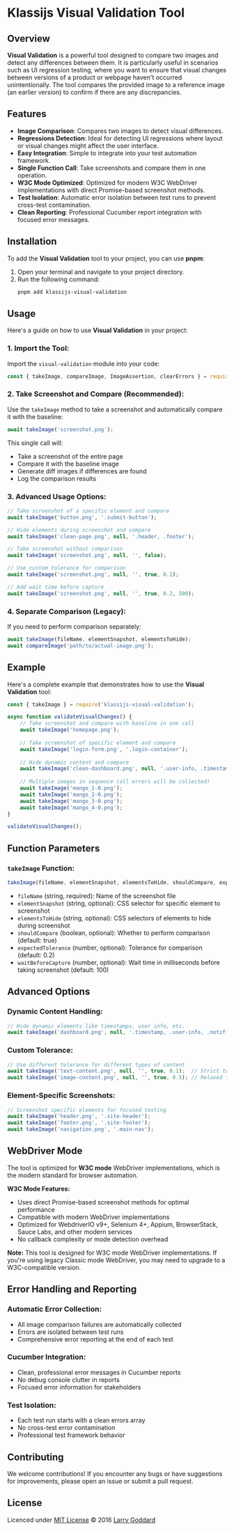 # Klassijs Visual Validation Tool

## Overview

**Visual Validation** is a powerful tool designed to compare two images and detect any differences between them. It is particularly useful in scenarios such as UI regression testing, where you want to ensure that visual changes between versions of a product or webpage haven't occurred unintentionally. The tool compares the provided image to a reference image (an earlier version) to confirm if there are any discrepancies.

## Features

- **Image Comparison**: Compares two images to detect visual differences.
- **Regressions Detection**: Ideal for detecting UI regressions where layout or visual changes might affect the user interface.
- **Easy Integration**: Simple to integrate into your test automation framework.
- **Single Function Call**: Take screenshots and compare them in one operation.
- **W3C Mode Optimized**: Optimized for modern W3C WebDriver implementations with direct Promise-based screenshot methods.
- **Test Isolation**: Automatic error isolation between test runs to prevent cross-test contamination.
- **Clean Reporting**: Professional Cucumber report integration with focused error messages.

## Installation

To add the **Visual Validation** tool to your project, you can use **pnpm**:

1. Open your terminal and navigate to your project directory.
2. Run the following command:
   ```bash
   pnpm add klassijs-visual-validation
   ```

## Usage

Here's a guide on how to use **Visual Validation** in your project:

### 1. **Import the Tool**:
Import the `visual-validation` module into your code:
```javascript
const { takeImage, compareImage, ImageAssertion, clearErrors } = require('klassijs-visual-validation');
```

### 2. **Take Screenshot and Compare** (Recommended):
Use the `takeImage` method to take a screenshot and automatically compare it with the baseline:
```javascript
await takeImage('screenshot.png');
```

This single call will:
- Take a screenshot of the entire page
- Compare it with the baseline image
- Generate diff images if differences are found
- Log the comparison results

### 3. **Advanced Usage Options**:
```javascript
// Take screenshot of a specific element and compare
await takeImage('button.png', '.submit-button');

// Hide elements during screenshot and compare
await takeImage('clean-page.png', null, '.header, .footer');

// Take screenshot without comparison
await takeImage('screenshot.png', null, '', false);

// Use custom tolerance for comparison
await takeImage('screenshot.png', null, '', true, 0.1);

// Add wait time before capture
await takeImage('screenshot.png', null, '', true, 0.2, 500);
```

### 4. **Separate Comparison** (Legacy):
If you need to perform comparison separately:
```javascript
await takeImage(fileName, elementSnapshot, elementsToHide);
await compareImage('path/to/actual-image.png');
```

## Example

Here's a complete example that demonstrates how to use the **Visual Validation** tool:

```javascript
const { takeImage } = require('klassijs-visual-validation');

async function validateVisualChanges() {
    // Take screenshot and compare with baseline in one call
    await takeImage('homepage.png');
    
    // Take screenshot of specific element and compare
    await takeImage('login-form.png', '.login-container');
    
    // Hide dynamic content and compare
    await takeImage('clean-dashboard.png', null, '.user-info, .timestamp');
    
    // Multiple images in sequence (all errors will be collected)
    await takeImage('mango_1-0.png');
    await takeImage('mango_2-0.png');
    await takeImage('mango_3-0.png');
    await takeImage('mango_4-0.png');
}

validateVisualChanges();
```

## Function Parameters

### `takeImage` Function:
```javascript
takeImage(fileName, elementSnapshot, elementsToHide, shouldCompare, expectedTolerance, waitBeforeCapture)
```

- `fileName` (string, required): Name of the screenshot file
- `elementSnapshot` (string, optional): CSS selector for specific element to screenshot
- `elementsToHide` (string, optional): CSS selectors of elements to hide during screenshot
- `shouldCompare` (boolean, optional): Whether to perform comparison (default: true)
- `expectedTolerance` (number, optional): Tolerance for comparison (default: 0.2)
- `waitBeforeCapture` (number, optional): Wait time in milliseconds before taking screenshot (default: 100)

## Advanced Options

### Dynamic Content Handling:
```javascript
// Hide dynamic elements like timestamps, user info, etc.
await takeImage('dashboard.png', null, '.timestamp, .user-info, .notification');
```

### Custom Tolerance:
```javascript
// Use different tolerance for different types of content
await takeImage('text-content.png', null, '', true, 0.1);  // Strict tolerance
await takeImage('image-content.png', null, '', true, 0.5); // Relaxed tolerance
```

### Element-Specific Screenshots:
```javascript
// Screenshot specific elements for focused testing
await takeImage('header.png', '.site-header');
await takeImage('footer.png', '.site-footer');
await takeImage('navigation.png', '.main-nav');
```

## WebDriver Mode

The tool is optimized for **W3C mode** WebDriver implementations, which is the modern standard for browser automation.

**W3C Mode Features:**
- Uses direct Promise-based screenshot methods for optimal performance
- Compatible with modern WebDriver implementations
- Optimized for WebdriverIO v9+, Selenium 4+, Appium, BrowserStack, Sauce Labs, and other modern services
- No callback complexity or mode detection overhead

**Note:** This tool is designed for W3C mode WebDriver implementations. If you're using legacy Classic mode WebDriver, you may need to upgrade to a W3C-compatible version.

## Error Handling and Reporting

### Automatic Error Collection:
- All image comparison failures are automatically collected
- Errors are isolated between test runs
- Comprehensive error reporting at the end of each test

### Cucumber Integration:
- Clean, professional error messages in Cucumber reports
- No debug console clutter in reports
- Focused error information for stakeholders

### Test Isolation:
- Each test run starts with a clean errors array
- No cross-test error contamination
- Professional test framework behavior

## Contributing

We welcome contributions! If you encounter any bugs or have suggestions for improvements, please open an issue or submit a pull request.

## License

Licenced under [MIT License](LICENSE) &copy; 2016 [Larry Goddard](https://www.linkedin.com/in/larryg)

